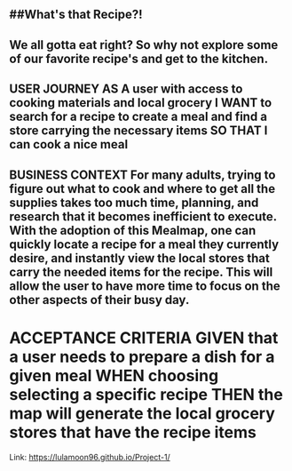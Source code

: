 
##What's that Recipe?!
---
We all gotta eat right? So why not explore some of our favorite recipe's and get to the kitchen.
---
USER JOURNEY
AS A user with access to cooking materials and local grocery
I WANT to search for a recipe to create a meal and find a store carrying the necessary items
SO THAT I can cook a nice meal
---
BUSINESS CONTEXT
For many adults, trying to figure out what to cook and where to get all the supplies takes too much time, planning, and research that it becomes inefficient to execute. 
With the adoption of this Mealmap, one can quickly locate a recipe for a meal they currently desire, and instantly view the local stores that carry the needed items for the recipe. 
This will allow the user to have more time to focus on the other aspects of their busy day.
---
ACCEPTANCE CRITERIA
GIVEN that a user needs to prepare a dish for a given meal
WHEN choosing selecting a specific recipe
THEN the map will generate the local grocery stores that have the recipe items
=======

Link: https://lulamoon96.github.io/Project-1/

